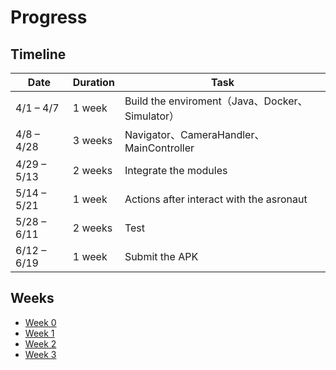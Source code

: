 # Progress

## Timeline

| Date | Duration | Task |
|-|-|-|
| 4/1 – 4/7   | 1 week | Build the enviroment（Java、Docker、Simulator）|
| 4/8 – 4/28  | 3 weeks | Navigator、CameraHandler、MainController |
| 4/29 – 5/13 | 2 weeks | Integrate the modules |
| 5/14 – 5/21 | 1 week | Actions after interact with the asronaut |
| 5/28 – 6/11 | 2 weeks | Test |
| 6/12 – 6/19 | 1 week | Submit the APK |

## Weeks

- [Week 0](./week0.md)
- [Week 1](./week1.md)
- [Week 2](./week2.md)
- [Week 3](./week3.md)
